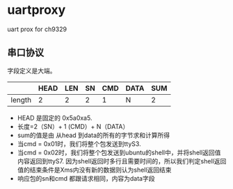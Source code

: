 # uartproxy
uart prox for ch9329

## 串口协议

字段定义是大端。

||HEAD|LEN|SN|CMD|DATA|SUM|
|----|---|----|---|----|---|----|
|length|2|2|2|1|N|2|

- HEAD 是固定的 0x5a0xa5. 
- 长度=2（SN）+ 1 (CMD）+ N（DATA）
- sum的值是由 从head 到data的所有的字节求和计算所得
- 当cmd = 0x01时，我们将整个包发送到ttyS3. 
- 当cmd = 0x02时，我们将整个包发送到ubuntu的shell中，并将shell返回值内容返回到ttyS7. 因为shell返回时多行且需要时间的，所以我们判定shell返回值的结束条件是Xms内没有新的数据则认为shell返回结束
- 响应包的sn和cmd 都跟请求相同，内容为data字段
